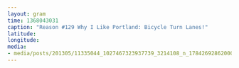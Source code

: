 ```yaml
---
layout: gram
time: 1368043031
caption: "Reason #129 Why I Like Portland: Bicycle Turn Lanes!"
latitude: 
longitude: 
media:
- media/posts/201305/11335044_1027467323937739_3214108_n_17842692862000351.jpg
---
```

